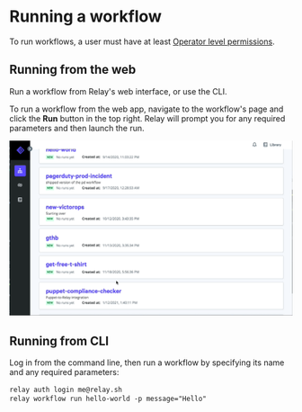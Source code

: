 # Running a workflow

To run workflows, a user must have at least [Operator level permissions](../managing-users.md).

## Running from the web
Run a workflow from Relay's web interface, or use the CLI.

To run a workflow from the web app, navigate to the workflow's page and click the **Run** button in the top right. Relay will prompt you for any required parameters and then launch the run.

![Select Run from a workflow's page, fill out required parameters, then select Run](../images/running-workflow.gif)

## Running from CLI

Log in from the command line, then run a workflow by specifying its name and any required parameters:

```
relay auth login me@relay.sh
relay workflow run hello-world -p message="Hello"
```